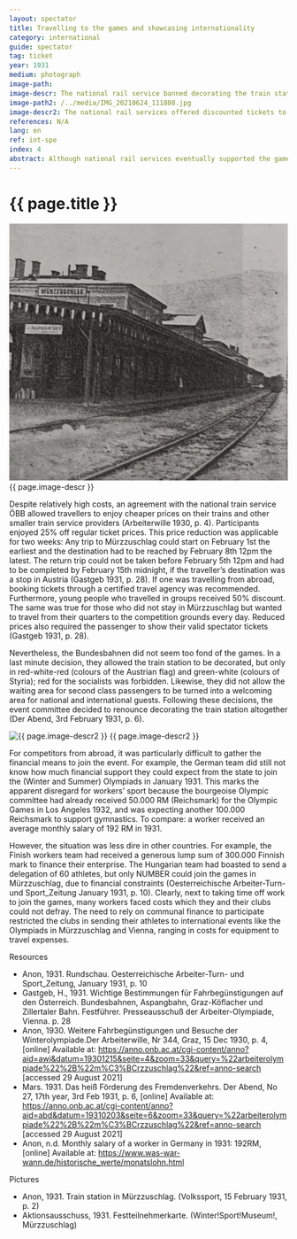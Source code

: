 ```yaml
---
layout: spectator
title: Travelling to the games and showcasing internationality
category: international
guide: spectator
tag: ticket
year: 1931
medium: photograph
image-path: 
image-descr: The national rail service banned decorating the train station in Mürzzuschlag
image-path2: /../media/IMG_20210624_111808.jpg
image-descr2: The national rail services offered discounted tickets to visit the Winter and the Summer Olympiad.Ticket for Paul Wetterich from Mürzzuschlag, to visit the Summer Olympiad in Vienna.
references: N/A
lang: en
ref: int-spe
index: 4
abstract: Although national rail services eventually supported the games by offering additional services, travelling to and from Mürzzuschlag remained challenging.
---
```

<body>
    <div class="infotext">
        <h1  id="title">{{ page.title }}</h1>
        <div class="grid-item" id="exhibit-image"><img src="../media/Volkssport_15-Feb-31_S2.jpg" class="img-fluid" alt="{{ page.image-descr }}"> {{ page.image-descr }}</div>
        <p>Despite relatively high costs, an agreement with the national train service ÖBB allowed travellers to enjoy cheaper prices on their trains and other smaller train service providers (Arbeiterwille 1930, p. 4). Participants enjoyed 25% off regular ticket prices. This price reduction was applicable for two weeks: Any trip to Mürzzuschlag could start on February 1st the earliest and the destination had to be reached by February 8th 12pm the latest. The return trip could not be taken before February 5th 12pm and had to be completed by February 15th midnight, if the traveller’s destination was a stop in Austria (Gastgeb 1931, p. 28). If one was travelling from abroad, booking tickets through a certified travel agency was recommended. Furthermore, young people who travelled in groups received 50% discount. The same was true for those who did not stay in Mürzzuschlag but wanted to travel from their quarters to the competition grounds every day. Reduced prices also required the passenger to show their valid spectator tickets (Gastgeb 1931, p. 28).</p>
        <p>Nevertheless, the Bundesbahnen did not seem too fond of the games. In a last minute decision, they allowed the train station to be decorated, but only in red-white-red (colours of the Austrian flag) and green-white (colours of Styria); red for the socialists was forbidden. Likewise, they did not allow the waiting area for second class passengers to be turned into a welcoming area for national and international guests. Following these decisions, the event committee decided to renounce decorating the train station altogether (Der Abend, 3rd February 1931, p. 6).</p>
        <div class="grid-item" id="exhibit-image"><img src="../media/IMG_20210624_111808.jpg" class="img-fluid" alt="{{ page.image-descr2 }}"> {{ page.image-descr2 }}</div>
        <p>For competitors from abroad, it was particularly difficult to gather the financial means to join the event. For example, the German team did still not know how much financial support they could expect from the state to join the (Winter and Summer) Olympiads in January 1931. This marks the apparent disregard for workers’ sport because the bourgeoise Olympic committee had already received 50.000 RM (Reichsmark) for the Olympic Games in Los Angeles 1932, and was expecting another 100.000 Reichsmark to support gymnastics. To compare: a worker received an average monthly salary of 192 RM in 1931.</p>
        <p>However, the situation was less dire in other countries. For example, the Finish workers team had received a generous lump sum of 300.000 Finnish mark to finance their enterprise. The Hungarian team had boasted to send a delegation of 60 athletes, but only NUMBER could join the games in Mürzzuschlag, due to financial constraints (Oesterreichische Arbeiter-Turn- und Sport_Zeitung January 1931, p. 10).
        Clearly, next to taking time off work to join the games, many workers faced costs which they and their clubs could not defray. The need to rely on communal finance to participate restricted the clubs in sending their athletes to international events like the Olympiads in Mürzzuschlag and Vienna, ranging in costs for equipment to travel expenses.</p>
        <div class="grid-item" class="resources">
            <div class="resource-title">Resources</div>
            <ul>
                <li>Anon, 1931. Rundschau. <span id="source">Oesterreichische Arbeiter-Turn- und Sport_Zeitung</span>, January 1931, p. 10</li>
                <li>Gastgeb, H., 1931. Wichtige Bestimmungen für Fahrbegünstigungen auf den Österreich. Bundesbahnen, Aspangbahn, Graz-Köflacher und Zillertaler Bahn. <span id="source">Festführer</span>. Presseausschuß der Arbeiter-Olympiade, Vienna. p. 28</li>
                <li>Anon, 1930. Weitere Fahrbegünstigungen und Besuche der Winterolympiade.<span id="source">Der Arbeiterwille</span>, Nr 344, Graz, 15 Dec 1930, p. 4, [online] Available at: <a href="https://anno.onb.ac.at/cgi-content/anno?aid=awi&datum=19301215&seite=4&zoom=33&query=%22arbeiterolympiade%22%2B%22m%C3%BCrzzuschlag%22&ref=anno-search">https://anno.onb.ac.at/cgi-content/anno?aid=awi&datum=19301215&seite=4&zoom=33&query=%22arbeiterolympiade%22%2B%22m%C3%BCrzzuschlag%22&ref=anno-search</a> [accessed 29 August 2021]</li>
                <li>Mars. 1931. Das heiß Förderung des Fremdenverkehrs. <span id="source">Der Abend</span>, No 27, 17th year, 3rd Feb 1931, p. 6, [online] Available at: <a href="https://anno.onb.ac.at/cgi-content/anno?aid=abd&datum=19310203&seite=6&zoom=33&query=%22arbeiterolympiade%22%2B%22m%C3%BCrzzuschlag%22&ref=anno-search">https://anno.onb.ac.at/cgi-content/anno?aid=abd&datum=19310203&seite=6&zoom=33&query=%22arbeiterolympiade%22%2B%22m%C3%BCrzzuschlag%22&ref=anno-search</a> [accessed 29 August 2021]</li>
                <li>Anon, n.d. Monthly salary of a worker in Germany in 1931: 192RM, [online] Available at: <a href="https://www.was-war-wann.de/historische_werte/monatslohn.html">https://www.was-war-wann.de/historische_werte/monatslohn.html</a></li>
            </ul>
        </div>
        <div class="grid-item" class="resources">
            <div class="resource-title">Pictures</div>
            <ul>
                <li>Anon, 1931. Train station in Mürzzuschlag. (<span id="source">Volkssport</span>, 15 February 1931, p. 2)</li>
                <li>Aktionsausschuss, 1931. Festteilnehmerkarte. (Winter!Sport!Museum!, Mürzzuschlag)</li>
            </ul>
        </div>
    </div>
</body>